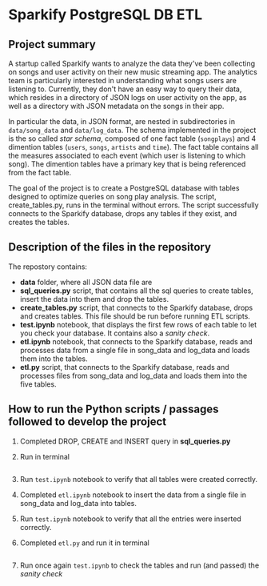 # Sparkify PostgreSQL DB ETL

## Project summary
A startup called Sparkify wants to analyze the data they've been collecting on songs and user activity on their new music streaming app. The analytics team is particularly interested in understanding what songs users are listening to. Currently, they don't have an easy way to query their data, which resides in a directory of JSON logs on user activity on the app, as well as a directory with JSON metadata on the songs in their app.

In particular the data, in JSON format, are nested in subdirectories in `data/song_data` and `data/log_data`.
The schema implemented in the project is the so called *star schema*, composed of one fact table (`songplays`) and 4 dimention tables (`users`,
`songs`, `artists` and `time`). The fact table contains all the measures associated to each event (which user is listening to which song). The dimention tables have a primary key that is being referenced from the fact table.

The goal of the project is to create a PostgreSQL database with tables designed to optimize queries on song play analysis.
The script, create_tables.py, runs in the terminal without errors. The script successfully connects to the Sparkify database, drops any tables if they exist, and creates the tables.

## Description of the files in the repository
The repostory contains:
- **data** folder, where all JSON data file are
- **sql_queries.py** script, that contains all the sql queries to create tables, insert the data into them and drop the tables.
- **create_tables.py** script, that connects to the Sparkify database, drops and creates tables. This file should be run before running ETL scripts.
- **test.ipynb** notebook, that displays the first few rows of each table to let you check your database. It contains also a *sanity check*.
- **etl.ipynb** notebook, that connects to the Sparkify database, reads and processes data from a single file in song_data and log_data and loads them into the tables.
- **etl.py** script, that connects to the Sparkify database, reads and processes files from song_data and log_data and loads them into the five tables.

## How to run the Python scripts / passages followed to develop the project
1) Completed DROP, CREATE and INSERT query in **sql_queries.py**
2) Run in terminal 

    ``` python create_tables.py 
    ```

3) Run `test.ipynb` notebook to verify that all tables were created correctly.
4) Completed `etl.ipynb` notebook to insert the data from a single file in song_data and log_data into tables.
5) Run `test.ipynb` notebook to verify that all the entries were inserted correctly.
6) Completed `etl.py` and run it in terminal  

    ``` python etl.py 
    ```

7) Run once again `test.ipynb` to check the tables and run (and passed) the *sanity check*

